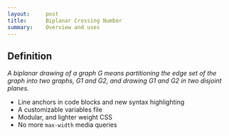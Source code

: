 ```yaml
---
layout:     post
title:      Biplanar Crossing Number
summary:    Overview and uses
---
```


## Definition

_A biplanar drawing of a graph G means partitioning the edge set of the graph into two
graphs, G1 and G2, and drawing G1 and G2 in two disjoint planes._

* Line anchors in code blocks and new syntax highlighting
* A customizable variables file
* Modular, and lighter weight CSS
* No more `max-width` media queries
